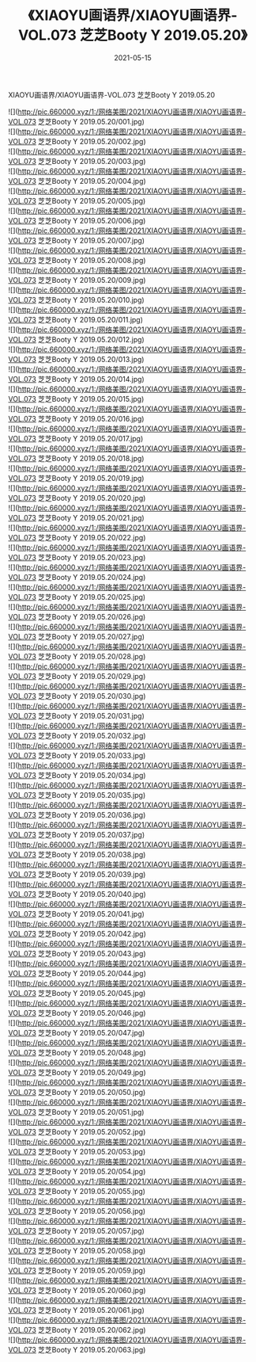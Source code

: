 ﻿---
layout: post
title:  《XIAOYU画语界/XIAOYU画语界-VOL.073 芝芝Booty Y 2019.05.20》
date:   2021-05-15
img: http://pic.660000.xyz/1:/网络美图/2021/XIAOYU画语界/XIAOYU画语界-VOL.073 芝芝Booty Y 2019.05.20/000.jpg
categories: [美女, 清纯, 唯美]
---

XIAOYU画语界/XIAOYU画语界-VOL.073 芝芝Booty Y 2019.05.20

 ![](http://pic.660000.xyz/1:/网络美图/2021/XIAOYU画语界/XIAOYU画语界-VOL.073 芝芝Booty Y 2019.05.20/001.jpg) <br>![](http://pic.660000.xyz/1:/网络美图/2021/XIAOYU画语界/XIAOYU画语界-VOL.073 芝芝Booty Y 2019.05.20/002.jpg) <br>![](http://pic.660000.xyz/1:/网络美图/2021/XIAOYU画语界/XIAOYU画语界-VOL.073 芝芝Booty Y 2019.05.20/003.jpg) <br>![](http://pic.660000.xyz/1:/网络美图/2021/XIAOYU画语界/XIAOYU画语界-VOL.073 芝芝Booty Y 2019.05.20/004.jpg) <br>![](http://pic.660000.xyz/1:/网络美图/2021/XIAOYU画语界/XIAOYU画语界-VOL.073 芝芝Booty Y 2019.05.20/005.jpg) <br>![](http://pic.660000.xyz/1:/网络美图/2021/XIAOYU画语界/XIAOYU画语界-VOL.073 芝芝Booty Y 2019.05.20/006.jpg) <br>![](http://pic.660000.xyz/1:/网络美图/2021/XIAOYU画语界/XIAOYU画语界-VOL.073 芝芝Booty Y 2019.05.20/007.jpg) <br>![](http://pic.660000.xyz/1:/网络美图/2021/XIAOYU画语界/XIAOYU画语界-VOL.073 芝芝Booty Y 2019.05.20/008.jpg) <br>![](http://pic.660000.xyz/1:/网络美图/2021/XIAOYU画语界/XIAOYU画语界-VOL.073 芝芝Booty Y 2019.05.20/009.jpg) <br>![](http://pic.660000.xyz/1:/网络美图/2021/XIAOYU画语界/XIAOYU画语界-VOL.073 芝芝Booty Y 2019.05.20/010.jpg) <br>![](http://pic.660000.xyz/1:/网络美图/2021/XIAOYU画语界/XIAOYU画语界-VOL.073 芝芝Booty Y 2019.05.20/011.jpg) <br>![](http://pic.660000.xyz/1:/网络美图/2021/XIAOYU画语界/XIAOYU画语界-VOL.073 芝芝Booty Y 2019.05.20/012.jpg) <br>![](http://pic.660000.xyz/1:/网络美图/2021/XIAOYU画语界/XIAOYU画语界-VOL.073 芝芝Booty Y 2019.05.20/013.jpg) <br>![](http://pic.660000.xyz/1:/网络美图/2021/XIAOYU画语界/XIAOYU画语界-VOL.073 芝芝Booty Y 2019.05.20/014.jpg) <br>![](http://pic.660000.xyz/1:/网络美图/2021/XIAOYU画语界/XIAOYU画语界-VOL.073 芝芝Booty Y 2019.05.20/015.jpg) <br>![](http://pic.660000.xyz/1:/网络美图/2021/XIAOYU画语界/XIAOYU画语界-VOL.073 芝芝Booty Y 2019.05.20/016.jpg) <br>![](http://pic.660000.xyz/1:/网络美图/2021/XIAOYU画语界/XIAOYU画语界-VOL.073 芝芝Booty Y 2019.05.20/017.jpg) <br>![](http://pic.660000.xyz/1:/网络美图/2021/XIAOYU画语界/XIAOYU画语界-VOL.073 芝芝Booty Y 2019.05.20/018.jpg) <br>![](http://pic.660000.xyz/1:/网络美图/2021/XIAOYU画语界/XIAOYU画语界-VOL.073 芝芝Booty Y 2019.05.20/019.jpg) <br>![](http://pic.660000.xyz/1:/网络美图/2021/XIAOYU画语界/XIAOYU画语界-VOL.073 芝芝Booty Y 2019.05.20/020.jpg) <br>![](http://pic.660000.xyz/1:/网络美图/2021/XIAOYU画语界/XIAOYU画语界-VOL.073 芝芝Booty Y 2019.05.20/021.jpg) <br>![](http://pic.660000.xyz/1:/网络美图/2021/XIAOYU画语界/XIAOYU画语界-VOL.073 芝芝Booty Y 2019.05.20/022.jpg) <br>![](http://pic.660000.xyz/1:/网络美图/2021/XIAOYU画语界/XIAOYU画语界-VOL.073 芝芝Booty Y 2019.05.20/023.jpg) <br>![](http://pic.660000.xyz/1:/网络美图/2021/XIAOYU画语界/XIAOYU画语界-VOL.073 芝芝Booty Y 2019.05.20/024.jpg) <br>![](http://pic.660000.xyz/1:/网络美图/2021/XIAOYU画语界/XIAOYU画语界-VOL.073 芝芝Booty Y 2019.05.20/025.jpg) <br>![](http://pic.660000.xyz/1:/网络美图/2021/XIAOYU画语界/XIAOYU画语界-VOL.073 芝芝Booty Y 2019.05.20/026.jpg) <br>![](http://pic.660000.xyz/1:/网络美图/2021/XIAOYU画语界/XIAOYU画语界-VOL.073 芝芝Booty Y 2019.05.20/027.jpg) <br>![](http://pic.660000.xyz/1:/网络美图/2021/XIAOYU画语界/XIAOYU画语界-VOL.073 芝芝Booty Y 2019.05.20/028.jpg) <br>![](http://pic.660000.xyz/1:/网络美图/2021/XIAOYU画语界/XIAOYU画语界-VOL.073 芝芝Booty Y 2019.05.20/029.jpg) <br>![](http://pic.660000.xyz/1:/网络美图/2021/XIAOYU画语界/XIAOYU画语界-VOL.073 芝芝Booty Y 2019.05.20/030.jpg) <br>![](http://pic.660000.xyz/1:/网络美图/2021/XIAOYU画语界/XIAOYU画语界-VOL.073 芝芝Booty Y 2019.05.20/031.jpg) <br>![](http://pic.660000.xyz/1:/网络美图/2021/XIAOYU画语界/XIAOYU画语界-VOL.073 芝芝Booty Y 2019.05.20/032.jpg) <br>![](http://pic.660000.xyz/1:/网络美图/2021/XIAOYU画语界/XIAOYU画语界-VOL.073 芝芝Booty Y 2019.05.20/033.jpg) <br>![](http://pic.660000.xyz/1:/网络美图/2021/XIAOYU画语界/XIAOYU画语界-VOL.073 芝芝Booty Y 2019.05.20/034.jpg) <br>![](http://pic.660000.xyz/1:/网络美图/2021/XIAOYU画语界/XIAOYU画语界-VOL.073 芝芝Booty Y 2019.05.20/035.jpg) <br>![](http://pic.660000.xyz/1:/网络美图/2021/XIAOYU画语界/XIAOYU画语界-VOL.073 芝芝Booty Y 2019.05.20/036.jpg) <br>![](http://pic.660000.xyz/1:/网络美图/2021/XIAOYU画语界/XIAOYU画语界-VOL.073 芝芝Booty Y 2019.05.20/037.jpg) <br>![](http://pic.660000.xyz/1:/网络美图/2021/XIAOYU画语界/XIAOYU画语界-VOL.073 芝芝Booty Y 2019.05.20/038.jpg) <br>![](http://pic.660000.xyz/1:/网络美图/2021/XIAOYU画语界/XIAOYU画语界-VOL.073 芝芝Booty Y 2019.05.20/039.jpg) <br>![](http://pic.660000.xyz/1:/网络美图/2021/XIAOYU画语界/XIAOYU画语界-VOL.073 芝芝Booty Y 2019.05.20/040.jpg) <br>![](http://pic.660000.xyz/1:/网络美图/2021/XIAOYU画语界/XIAOYU画语界-VOL.073 芝芝Booty Y 2019.05.20/041.jpg) <br>![](http://pic.660000.xyz/1:/网络美图/2021/XIAOYU画语界/XIAOYU画语界-VOL.073 芝芝Booty Y 2019.05.20/042.jpg) <br>![](http://pic.660000.xyz/1:/网络美图/2021/XIAOYU画语界/XIAOYU画语界-VOL.073 芝芝Booty Y 2019.05.20/043.jpg) <br>![](http://pic.660000.xyz/1:/网络美图/2021/XIAOYU画语界/XIAOYU画语界-VOL.073 芝芝Booty Y 2019.05.20/044.jpg) <br>![](http://pic.660000.xyz/1:/网络美图/2021/XIAOYU画语界/XIAOYU画语界-VOL.073 芝芝Booty Y 2019.05.20/045.jpg) <br>![](http://pic.660000.xyz/1:/网络美图/2021/XIAOYU画语界/XIAOYU画语界-VOL.073 芝芝Booty Y 2019.05.20/046.jpg) <br>![](http://pic.660000.xyz/1:/网络美图/2021/XIAOYU画语界/XIAOYU画语界-VOL.073 芝芝Booty Y 2019.05.20/047.jpg) <br>![](http://pic.660000.xyz/1:/网络美图/2021/XIAOYU画语界/XIAOYU画语界-VOL.073 芝芝Booty Y 2019.05.20/048.jpg) <br>![](http://pic.660000.xyz/1:/网络美图/2021/XIAOYU画语界/XIAOYU画语界-VOL.073 芝芝Booty Y 2019.05.20/049.jpg) <br>![](http://pic.660000.xyz/1:/网络美图/2021/XIAOYU画语界/XIAOYU画语界-VOL.073 芝芝Booty Y 2019.05.20/050.jpg) <br>![](http://pic.660000.xyz/1:/网络美图/2021/XIAOYU画语界/XIAOYU画语界-VOL.073 芝芝Booty Y 2019.05.20/051.jpg) <br>![](http://pic.660000.xyz/1:/网络美图/2021/XIAOYU画语界/XIAOYU画语界-VOL.073 芝芝Booty Y 2019.05.20/052.jpg) <br>![](http://pic.660000.xyz/1:/网络美图/2021/XIAOYU画语界/XIAOYU画语界-VOL.073 芝芝Booty Y 2019.05.20/053.jpg) <br>![](http://pic.660000.xyz/1:/网络美图/2021/XIAOYU画语界/XIAOYU画语界-VOL.073 芝芝Booty Y 2019.05.20/054.jpg) <br>![](http://pic.660000.xyz/1:/网络美图/2021/XIAOYU画语界/XIAOYU画语界-VOL.073 芝芝Booty Y 2019.05.20/055.jpg) <br>![](http://pic.660000.xyz/1:/网络美图/2021/XIAOYU画语界/XIAOYU画语界-VOL.073 芝芝Booty Y 2019.05.20/056.jpg) <br>![](http://pic.660000.xyz/1:/网络美图/2021/XIAOYU画语界/XIAOYU画语界-VOL.073 芝芝Booty Y 2019.05.20/057.jpg) <br>![](http://pic.660000.xyz/1:/网络美图/2021/XIAOYU画语界/XIAOYU画语界-VOL.073 芝芝Booty Y 2019.05.20/058.jpg) <br>![](http://pic.660000.xyz/1:/网络美图/2021/XIAOYU画语界/XIAOYU画语界-VOL.073 芝芝Booty Y 2019.05.20/059.jpg) <br>![](http://pic.660000.xyz/1:/网络美图/2021/XIAOYU画语界/XIAOYU画语界-VOL.073 芝芝Booty Y 2019.05.20/060.jpg) <br>![](http://pic.660000.xyz/1:/网络美图/2021/XIAOYU画语界/XIAOYU画语界-VOL.073 芝芝Booty Y 2019.05.20/061.jpg) <br>![](http://pic.660000.xyz/1:/网络美图/2021/XIAOYU画语界/XIAOYU画语界-VOL.073 芝芝Booty Y 2019.05.20/062.jpg) <br>![](http://pic.660000.xyz/1:/网络美图/2021/XIAOYU画语界/XIAOYU画语界-VOL.073 芝芝Booty Y 2019.05.20/063.jpg) <br>